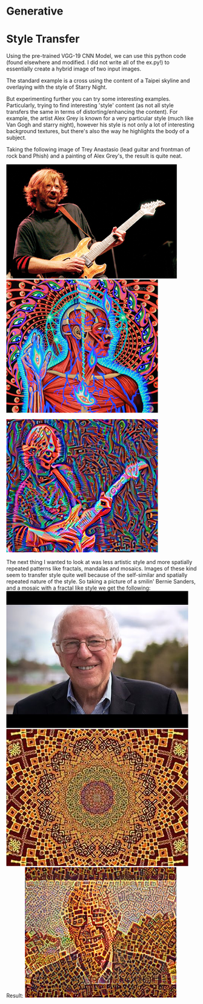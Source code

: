 # Generative 

# Style Transfer
Using the pre-trained VGG-19 CNN Model, we can use this python code (found elsewhere
and modified. I did not write all of the ex.py!) to essentially create a hybrid image
of two input images. 

The standard example is a cross using the content of a Taipei skyline and overlaying 
with the style of Starry Night. 

But experimenting further you can try some interesting examples. Particularly, trying
to find interesting 'style' content (as not all style transfers the same in terms of 
distorting/enhancing the content). For example, the artist Alex Grey is known for a 
very particular style (much like Van Gogh and starry night), however his style is not
only a lot of interesting background textures, but there's also the way he highlights
the body of a subject. 

Taking the following image of Trey Anastasio (lead guitar and frontman of rock band Phish)
and a painting of Alex Grey's, the result is quite neat.

![ContentIm](https://github.com/scott-robbins/Research/blob/master/Generative/Seeds/young_trey.jpeg)
![StyleIm](https://raw.githubusercontent.com/scott-robbins/Research/master/Generative/Seeds/grey_tool.jpeg)


![greyTrey](https://github.com/scott-robbins/Research/blob/master/Generative/results/RESULTS/grey_trey_0.png)

The next thing I wanted to look at was less artistic style and more spatially repeated 
patterns like fractals, mandalas and mosaics. Images of these kind seem to transfer
style quite well because of the self-similar and spatially repeated nature of the style.
So taking a picture of a smilin' Bernie Sanders, and a mosaic with a fractal like style
we get the following:
![Bern](https://raw.githubusercontent.com/scott-robbins/Research/master/Generative/Seeds/bern.jpeg)
![Tiles](https://raw.githubusercontent.com/scott-robbins/Research/master/Generative/Seeds/mosaic.jpeg)
Result:
![TileBern](https://github.com/scott-robbins/Research/blob/master/Generative/results/RESULTS/tiled_bern.png)
